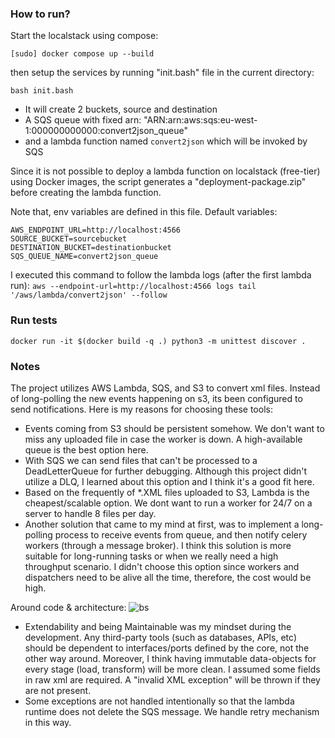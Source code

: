 ### How to run?

Start the localstack using compose:

`[sudo] docker compose up --build`

then setup the services by running "init.bash" file in the current directory:

`bash init.bash`

* It will create 2 buckets, source and destination
* A SQS queue with fixed arn: "ARN:arn:aws:sqs:eu-west-1:000000000000:convert2json_queue"
* and a lambda function named `convert2json` which will be invoked by SQS

Since it is not possible to deploy a lambda function on localstack (free-tier) using Docker images, the script generates a "deployment-package.zip" before creating the lambda function.

Note that, env variables are defined in this file. Default variables:

```
AWS_ENDPOINT_URL=http://localhost:4566
SOURCE_BUCKET=sourcebucket
DESTINATION_BUCKET=destinationbucket
SQS_QUEUE_NAME=convert2json_queue
```

I executed this command to follow the lambda logs (after the first lambda run):
`aws --endpoint-url=http://localhost:4566 logs tail '/aws/lambda/convert2json' --follow`


### Run tests

`docker run -it $(docker build -q .) python3 -m unittest discover .`

### Notes

The project utilizes AWS Lambda, SQS, and S3 to convert xml files. Instead of long-polling the new events happening on s3, its been configured to send notifications.
Here is my reasons for choosing these tools:
* Events coming from S3 should be persistent somehow. We don't want to miss any uploaded file in case the worker is down. A high-available queue is the best option here.
* With SQS we can send files that can't be processed to a DeadLetterQueue for further debugging. Although this project didn't utilize a DLQ, I learned about this option and I think it's a good fit here.
* Based on the frequently of *.XML files uploaded to S3, Lambda is the cheapest/scalable option. We dont want to run a worker for 24/7 on a server to handle 8 files per day.
* Another solution that came to my mind at first, was to implement a long-polling process to receive events from queue, and then notify celery workers (through a message broker).
I think this solution is more suitable for long-running tasks or when we really need a high throughput scenario. I didn't choose this option since workers and dispatchers need to be alive all the time, therefore, the cost would be high.

Around code & architecture:
![bs](https://user-images.githubusercontent.com/3495616/215502944-b96010c4-5fad-4da8-bf86-be74b4590fd6.jpg)

* Extendability and being Maintainable was my mindset during the development. Any third-party tools (such as databases, APIs, etc) should be dependent to interfaces/ports defined by the core, not the other way around.
Moreover, I think having immutable data-objects for every stage (load, transform) will be more clean.
I assumed some fields in raw xml are required. A "invalid XML exception" will be thrown if they are not present.
* Some exceptions are not handled intentionally so that the lambda runtime does not delete the SQS message. We handle retry mechanism in this way.
